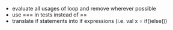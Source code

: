 * evaluate all usages of loop and remove wherever possible
* use === in tests instead of ==
* translate if statements into if expressions (i.e. val x = if()else())